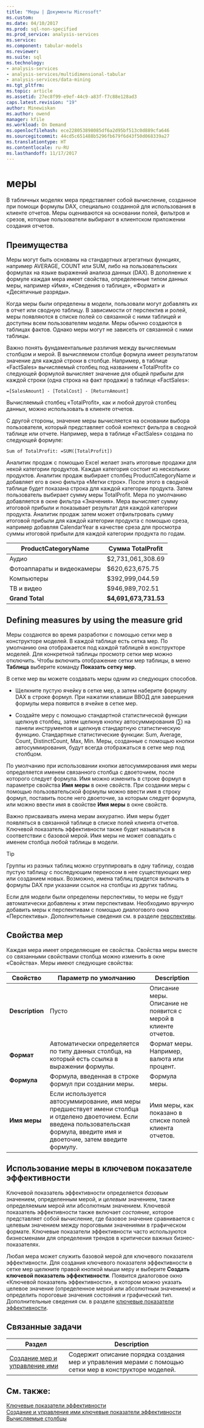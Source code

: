 ```yaml
---
title: "Меры | Документы Microsoft"
ms.custom: 
ms.date: 04/10/2017
ms.prod: sql-non-specified
ms.prod_service: analysis-services
ms.service: 
ms.component: tabular-models
ms.reviewer: 
ms.suite: sql
ms.technology:
- analysis-services
- analysis-services/multidimensional-tabular
- analysis-services/data-mining
ms.tgt_pltfrm: 
ms.topic: article
ms.assetid: 27ec8f99-e9ef-44c9-a83f-f7c88e128ad3
caps.latest.revision: "19"
author: Minewiskan
ms.author: owend
manager: kfile
ms.workload: On Demand
ms.openlocfilehash: ece228053898085df6a2d95bf513c0d889cfa646
ms.sourcegitcommit: 44cd5c651488b5296fb679f6d43f50d068339a27
ms.translationtype: HT
ms.contentlocale: ru-RU
ms.lasthandoff: 11/17/2017
---
```

# <a name="measures"></a>меры
  В табличных моделях мера представляет собой вычисление, созданное при помощи формулы DAX, специально созданной для использования в клиенте отчетов. Меры оцениваются на основании полей, фильтров и срезов, которые пользователи выбирают в клиентском приложении создания отчетов.  
  
##  <a name="bkmk_understanding"></a> Преимущества  
 Меры могут быть основаны на стандартных агрегатных функциях, например AVERAGE, COUNT или SUM, либо на пользовательских формулах на языке выражений анализа данных (DAX). В дополнение к формуле каждая мера имеет свойства, определенные типом данных меры, например «Имя», «Сведения о таблице», «Формат» и «Десятичные разряды».  
  
 Когда меры были определены в модели, пользовали могут добавлять их в отчет или сводную таблицу. В зависимости от перспектив и ролей, меры появляются в списке полей со связанной с ними таблицей и доступны всем пользователям модели. Меры обычно создаются в таблицах фактов. Однако меры могут не зависеть от связанной с ними таблицы.  
  
 Важно понять фундаментальные различия между вычисляемым столбцом и мерой. В вычисляемом столбце формула имеет результатом значение для каждой строки в столбце. Например, в таблице «FactSales» вычисляемый столбец под названием «TotalProfit» со следующей формулой вычисляет значение для общей прибыли для каждой строки (одна строка на факт продажи) в таблице «FactSales»:  
  
```  
=[SalesAmount] - [TotalCost] - [ReturnAmount]  
```  
  
 Вычисляемый столбец «TotalProfit», как и любой другой столбец данных, можно использовать в клиенте отчетов.  
  
 С другой стороны, значение меры вычисляется на основании выбора пользователя, который представляет собой контекст фильтра в сводной таблице или отчете. Например, мера в таблице «FactSales» создана по следующей формуле:  
  
```  
Sum of TotalProfit: =SUM([TotalProfit])  
```  
  
 Аналитик продаж с помощью Excel желает знать итоговые продажи для некой категории продуктов. Каждая категория состоит из нескольких продуктов. Аналитик продаж выбирает столбец ProductCategoryName и добавляет его в окно фильтра «Метки строк». После этого в сводной таблице будет показана строка для каждой категории продукта. Затем пользователь выбирает сумму меры TotalProfit. Мера по умолчанию добавляется в окне фильтра «Значения». Мера вычисляет сумму итоговой прибыли и показывает результат для каждой категории продукта. Аналитик продаж затем может отфильтровать сумму итоговой прибыли для каждой категории продукта с помощью среза, например добавляя CalendarYear в качестве среза для просмотра суммы итоговой прибыли для каждой категории продукта по годам.  
  
|ProductCategoryName|Сумма TotalProfit|  
|-------------------------|------------------------|  
|Аудио|$2,731,061,308.69|  
|Фотоаппараты и видеокамеры|$620,623,675.75|  
|Компьютеры|$392,999,044.59|  
|ТВ и видео|$946,989,702.51|  
|**Grand Total**|**$4,691,673,731.53**|  
  
##  <a name="bkmk_def_mg"></a> Defining measures by using the measure grid  
 Меры создаются во время разработки с помощью сетки мер в конструкторе моделей. В каждой таблице есть сетка мер. По умолчанию она отображается под каждой таблицей в конструкторе моделей. Для конкретной таблицы просмотр сетки мер можно отключить. Чтобы включить отображение сетки мер таблицы, в меню **Таблица** выберите команду **Показать сетку мер**.  
  
 В сетке мер вы можете создавать меры одним из следующих способов.  
  
-   Щелкните пустую ячейку в сетке мер, а затем наберите формулу DAX в строке формул. При нажатии клавиши ВВОД для завершения формулы мера появится в ячейке в сетке мер.  
  
-   Создайте меру с помощью стандартной статистической функции щелкнув столбец, затем щелкнув кнопку автосуммирования (∑) на панели инструментов и щелкнув стандартную статистическую функцию. Стандартные статистические функции: Sum, Average, Count, DistinctCount, Max, Min. Меры, созданные с помощью кнопки автосуммирования, будут всегда отображаться в сетке мер под столбцом.  
  
 По умолчанию при использовании кнопки автосуммирования имя меры определяется именем связанного столбца с двоеточием, после которого следует формула. Имя можно изменить в строке формул в параметре свойства **Имя меры** в окне свойств. При создании меры с помощью пользовательской формулы можно ввести имя в строку формул, поставить после него двоеточие, за которым следует формула, или можно ввести имя в свойстве **Имя меры** в окне свойств.  
  
 Важно присваивать имена мерам аккуратно. Имя меры будет появляться в связанной таблице в списке полей клиента отчетов. Ключевой показатель эффективности также будет называться в соответствии с базовой мерой. Имя меры не может совпадать с именем столбца любой таблицы в модели.  
  
> [!TIP]  
>  Группы из разных таблиц можно сгруппировать в одну таблицу, создав пустую таблицу с последующим переносом в нее существующих мер или созданием новых. Возможно, имена таблиц придется включать в формулы DAX при указании ссылок на столбцы из других таблиц.  
  
 Если для модели были определены перспективы, то меры не будут автоматически добавлены к этим перспективам. Необходимо вручную добавить меры к перспективам с помощью диалогового окна «Перспективы». Дополнительные сведения см. в разделе [перспективы](../../analysis-services/tabular-models/perspectives-ssas-tabular.md).  
  
##  <a name="bkmk_properties"></a> Свойства мер  
 Каждая мера имеет определяющие ее свойства. Свойства меры вместе со связанными свойствами столбца можно изменить в окне «Свойства». Меры имеют следующие свойства:  
  
|Свойство|Параметр по умолчанию|Description|  
|--------------|---------------------|-----------------|  
|**Description**|Пусто|Описание меры. Описание не появится с мерой в клиенте отчетов.|  
|**Формат**|Автоматически определяется по типу данных столбца, на который есть ссылка в выражении формулы.|Формат меры. Например, валюта или процент.|  
|**Формула**|Формула, введенная в строке формул при создании меры.|Формула меры.|  
|**Имя меры**|Если используется автосуммирование, имя меры предшествует имени столбца и отделено двоеточием. Если введена пользовательская формула, введите имя и двоеточие, затем введите формулу.|Имя меры, как показано в списке полей клиента отчетов.|  
  
##  <a name="bkmk_KPI"></a> Использование меры в ключевом показателе эффективности  
 Ключевой показатель эффективности определяется *базовым* значением, определенным мерой, и *целевым* значением, также определяемым мерой или абсолютным значением. Ключевой показатель эффективности также включает *состояние*, которое представляет собой вычисление, где базовое значение сравнивается с целевым значением между пороговыми значениями в графическом формате. Ключевые показатели эффективности часто используются бизнесменами для определения трендов в критически важных бизнес-показателях.  
  
 Любая мера может служить базовой мерой для ключевого показателя эффективности. Для создания ключевого показателя эффективности в сетке мер щелкните правой кнопкой мыши меру и выберите **Создать ключевой показатель эффективности**. Появится диалоговое окно «Ключевой показатель эффективности», в котором можно указать целевое значение (определенное мерой или абсолютным значением) и определить пороговые значения состояния и графический тип. Дополнительные сведения см. в разделе [ключевые показатели эффективности](../../analysis-services/tabular-models/kpis-ssas-tabular.md).  
  
##  <a name="bkmk_rel_tasks"></a> Связанные задачи  
  
|Раздел|Description|  
|-----------|-----------------|  
|[Создание мер и управление ими](../../analysis-services/tabular-models/create-and-manage-measures-ssas-tabular.md)|Содержит описание порядка создания мер и управления мерами с помощью сетки мер в конструкторе моделей.|  
  
## <a name="see-also"></a>См. также:  
 [Ключевые показатели эффективности](../../analysis-services/tabular-models/kpis-ssas-tabular.md)   
 [Создание и управление ими ключевые показатели эффективности](../../analysis-services/tabular-models/create-and-manage-kpis-ssas-tabular.md)   
 [Вычисляемые столбцы](../../analysis-services/tabular-models/ssas-calculated-columns.md)  
  
  
